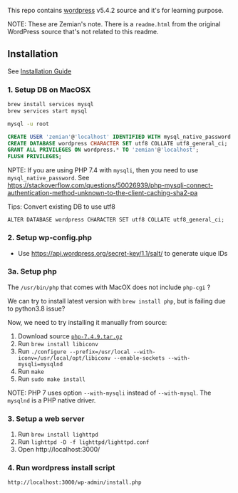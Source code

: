 This repo contains [wordpress](https://wordpress.org) v5.4.2 source and it's for learning purpose.

NOTE: These are Zemian's note. There is a `readme.html` from the original WordPress source
that's not related to this readme.

## Installation

See [Installation Guide](https://wordpress.org/support/article/how-to-install-wordpress/)

### 1. Setup DB on MacOSX

```bash
brew install services mysql
brew services start mysql

mysql -u root
```

```sql
CREATE USER 'zemian'@'localhost' IDENTIFIED WITH mysql_native_password BY 'test123';
CREATE DATABASE wordpress CHARACTER SET utf8 COLLATE utf8_general_ci;
GRANT ALL PRIVILEGES ON wordpress.* TO 'zemian'@'localhost';
FLUSH PRIVILEGES;
```

NPTE: If you are using PHP 7.4 with `mysqli`, then you need to use `mysql_native_password`.
See https://stackoverflow.com/questions/50026939/php-mysqli-connect-authentication-method-unknown-to-the-client-caching-sha2-pa

Tips: Convert existing DB to use utf8

	ALTER DATABASE wordpress CHARACTER SET utf8 COLLATE utf8_general_ci;

### 2. Setup wp-config.php

* Use https://api.wordpress.org/secret-key/1.1/salt/ to generate uique IDs

### 3a. Setup php

The `/usr/bin/php` that comes with MacOX does not include `php-cgi` ?

We can try to install latest version with `brew install php`, but is failing due to python3.8 issue?

Now, we need to try installing it manually from source:

1. Download source [`php-7.4.9.tar.gz`](https://www.php.net/downloads)
2. Run `brew install libiconv`
3. Run `./configure --prefix=/usr/local --with-iconv=/usr/local/opt/libiconv --enable-sockets --with-mysqli=mysqlnd`
4. Run `make`
5. Run `sudo make install`

NOTE: PHP 7 uses option `--with-mysqli` instead of `--with-mysql`. The `mysqlnd` is a PHP native driver.

### 3. Setup a web server

1. Run `brew install lighttpd`
2. Run `lighttpd -D -f lighttpd/lighttpd.conf`
3. Open http://localhost:3000/

### 4. Run wordpress install script

	http://localhost:3000/wp-admin/install.php
